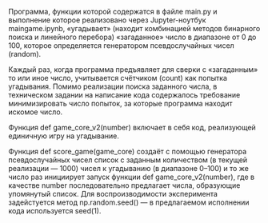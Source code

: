 Программа, функции которой содержатся в файле main.py и выполнение которое реализовано через Jupyter-ноутбук maingame.ipynb,
«угадывает» (находит комбинацией методов бинарного поиска и линейного перебора) «загаданное» число в диапазоне от 0 до 100, 
которое определяется генератором псевдослучайных чисел (random).

Каждый раз, когда программа предъявляет для сверки с «загаданным» то или иное число, учитывается счётчиком (count)
как попытка угадывания. Помимо реализации поиска заданного числа, в техническом задании на написание кода
содержалось требование минимизировать число попыток, за которые программа находит искомое число.

Функция def game_core_v2(number) включает в себя код, реализующей единичную игру на угадывание.

Функция def score_game(game_core) создаёт с помощью генератора псевдослучайных чисел список с заданным количеством 
(в текущей реализации — 1000) чисел к угадыванию (в диапазоне 0–100) и то же число раз инициирует запуск функции
def game_core_v2(number), где в качестве number последовательно предлагает числа, образующие упомянутый список. 
Для воспроизводимости эксперимента задейстуется метод np.random.seed() — в предлагаемом исполнении кода используется seed(1).
